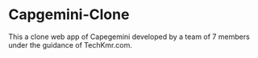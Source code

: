 # Capgemini-Clone

This a clone web app of Capegemini developed by a team of 7 members under the guidance of TechKmr.com.
